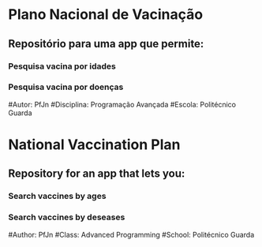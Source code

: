 # Plano Nacional de Vacinação

## Repositório para uma app que permite:
  ### Pesquisa vacina por idades
  ### Pesquisa vacina por doenças

#Autor: PfJn
#Disciplina: Programação Avançada
#Escola: Politécnico Guarda

# National Vaccination Plan

## Repository for an app that lets you:
  ### Search vaccines by ages
  ### Search vaccines by deseases

#Author: PfJn
#Class: Advanced Programming
#School: Politécnico Guarda

